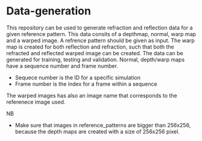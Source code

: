 # Data-generation
This repository can be used to generate refraction and reflection data for a given reference pattern. This data consits of a depthmap, normal, warp map and a warped image. A refrence pattern should be given as input. The warp map is created for both reflection and refraction, such that both the refracted and reflected warped image can be created. The data can be generated for training, testing and validation. 
Normal, depth/warp maps have a sequence number and frame number.
- Sequece number is the ID for a specific simulation 
- Frame number is the index for a frame within a sequence

The warped images has also an image name that corresponds to the referenece image used.

NB
- Make sure that images in reference_patterns are bigger than 256x256, because the depth maps are created with a size of 256x256 pixel.